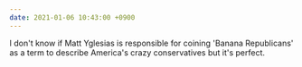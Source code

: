 ```yaml
---
date: 2021-01-06 10:43:00 +0900
---
```


I don't know if Matt Yglesias is responsible for coining 'Banana Republicans' as a term to describe America's crazy conservatives but it's perfect.
